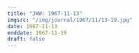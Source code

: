 ```yaml
---
title: "JWW: 1967-11-13"
imgsrc: "/img/journal/1967/11/13-19.jpg"
date: 1967-11-13
enddate: 1967-11-19
draft: false
---
```


<!-- fix pre-formatted input -->
